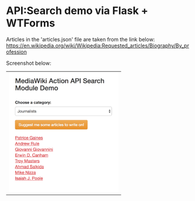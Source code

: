 # API:Search demo via Flask + WTForms

Articles in the 'articles.json' file are taken from the link below:
https://en.wikipedia.org/wiki/Wikipedia:Requested_articles/Biography/By_profession

Screenshot below:
<table><tr><td>
<img src="screenshot.png" width="300" style="border 5px solid black">
</td></tr></table>
